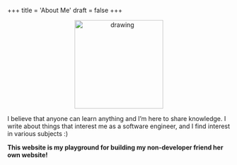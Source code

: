 +++
title = 'About Me'
draft = false
+++

<p align="center">
<img src="https://cupofcode.blog/wp-content/uploads/2020/07/about-me.png" alt="drawing" width="200"/>
</p>
I believe that anyone can learn anything and I’m here to share knowledge.
I write about things that interest me as a software engineer, and I find interest in various subjects :)

**This website is my playground for building my non-developer friend her own website!**
